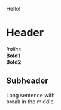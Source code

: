 
Hello!

# Header

*Italics* <br>
**Bold1** <br>
__Bold2__ <br>

## Subheader
Long sentence with <br> break in the middle
